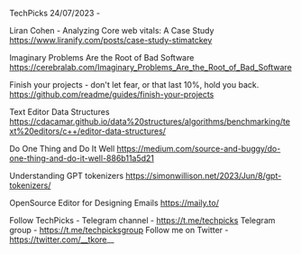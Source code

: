 TechPicks 24/07/2023 -

Liran Cohen - Analyzing Core web vitals: A Case Study
https://www.liranify.com/posts/case-study-stimatckey

Imaginary Problems Are the Root of Bad Software
https://cerebralab.com/Imaginary_Problems_Are_the_Root_of_Bad_Software

Finish your projects - don't let fear, or that last 10%, hold you back.
https://github.com/readme/guides/finish-your-projects

Text Editor Data Structures
https://cdacamar.github.io/data%20structures/algorithms/benchmarking/text%20editors/c++/editor-data-structures/

Do One Thing and Do It Well
https://medium.com/source-and-buggy/do-one-thing-and-do-it-well-886b11a5d21

Understanding GPT tokenizers
https://simonwillison.net/2023/Jun/8/gpt-tokenizers/

OpenSource Editor for Designing Emails
https://maily.to/

Follow TechPicks -
Telegram channel - https://t.me/techpicks
Telegram group - https://t.me/techpicksgroup
Follow me on Twitter - https://twitter.com/__tkore__